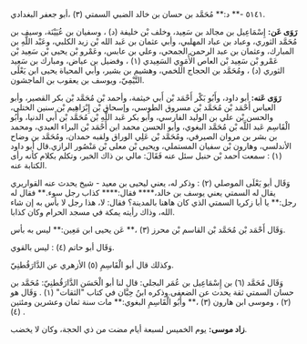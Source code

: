 ٥١٤١ -** د:** مُحَمَّد بن حسان بن خالد الضبي السمتي (٣) ،أبو جعفر البغدادي.

**رَوَى عَن:** إِسْمَاعِيل بن مجالد بن سَعِيد، وخلف بْن خليفة (د) ، وسفيان بن عُيَيْنَة، وسيف بن مُحَمَّد الثوري، وعباد بن عباد المهلبي، وأبي عثمان بن عَبد الله بْن زيد الكلبي، وعَبْد اللَّهِ بن المبارك، وعثمان بن عبد الرحمن الجمحي، وعلي بن عابس، وعَمْرو بْن يحيى بْن سَعِيد بْن عَمْرو بْن سَعِيد بْن العاص الأُمَوِي السَعِيدي (١) ، وفضيل بن عياض، ومبارك بن سَعِيد الثوري (د) ، ومُحَمَّد بن الحجاج اللخمي، وهشيم بن بشير، وأبي المحياة يحيى ابن يَعْلَى التَّيْمِيّ، ويوسف بن يعقوب بن الماجشون.

**رَوَى عَنه:** أبو داود، وأَبُو بَكْر أَحْمَد بْن أَبي خيثمة، وأحمد بْن مُحَمَّد بْن بكر القصير، وأبو العباس أَحْمَد بْن مُحَمَّد بْن مسروق الطوسي، وإسحاق بْن إِبْرَاهِيم بْن سنين الختلي، والحسن بْن علي بن الوليد الفارسي، وأبو بكر عَبد اللَّهِ بْن مُحَمَّد بْن أَبي الدنيا، وأَبُو الْقَاسِم عَبد اللَّه بْن مُحَمَّد البغوي، وأبو الحسن محمد ابن أَحْمَد بْن البراء العبدي، ومحمد بن بشر بن مروان الصيرفي، ومُحَمَّد بْن عَلِي الوراق ولقبه حمدان، ومُحَمَّد بن وضاح الأندلسي، وهارون بْن سفيان المستملي، ويحيى بْن معلى بْن مَنْصُور الرازي.قال أبو داود (١) : سمعت أحمد بْن حنبل سئل عنه فَقَالَ: مالي بن ذاك الخبر، وتكلم بكلام كأنه رأى الكتابة عنه.

وَقَال أبو يَعْلَى الموصلي (٢) : وذكر له، يعني ليحيى بن معيد - شيخ يحدث عنه القواريري يقال له السمتي يعني يوسف بن خالد،**** فقال:**** كذاب رجل سوء.** فقال له رجل:** يا أبا زكريا السمتي الذي كان هاهنا بالمدينة؟ فقال: لا، هذا رجل لا بأس به إن شاء الله، وذاك رأيته يمكة في مسجد الحرام وكان كذابا.

وَقَال أَحْمَد بْن مُحَمَّد بْن القاسم بْن محرز (٣) ،** عَن يحيى ابن مَعِين:** ليس به بأس.

وَقَال أبو حاتم (٤) : ليس بالقوي.

وكذلك قال أبو الْقَاسِمِ (٥) الأزهري عن الدَّارَقُطنِيّ.

وَقَال مُحَمَّد (٦) بن إِسْمَاعِيل بن عُمَر البجلي: قال لنا أبو الْحَسَن الدَّارَقُطنِيّ: مُحَمَّد بن حسان السمتي ثقة يحدث عن الضعفى.وذكره ابنُ حِبَّان في كتاب "الثقات" (١) . وَقَال هو (٢) ، وموسى ابن هارون (٣) ،** وأَبُو الْقَاسِمِ البغوي:** مات سنة ثمان وعشرين ومئتين (٤) .

**زاد موسى:** يوم الخميس لسبعة أيام مضت من ذي الحجة، وكان لا يخضب.